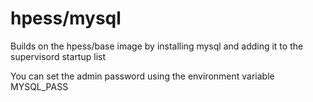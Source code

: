 # hpess/mysql
Builds on the hpess/base image by installing mysql and adding it to the supervisord startup list

You can set the admin password using the environment variable MYSQL_PASS
